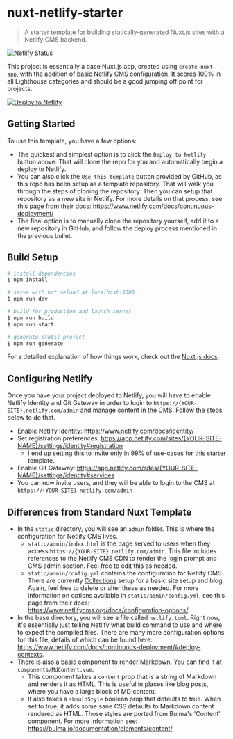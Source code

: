 # nuxt-netlify-starter

> A starter template for building statically-generated Nuxt.js sites with a Netlify CMS backend.

[![Netlify Status](https://api.netlify.com/api/v1/badges/614f215c-bfbe-440c-94c2-2b2ecd837cd0/deploy-status)](https://app.netlify.com/sites/nuxt-netlify-starter/deploys)

This project is essentially a base Nuxt.js app, created using `create-nuxt-app`, with the addition of basic Netlify CMS configuration. It scores 100% in all Lighthouse categories and should be a good jumping off point for projects.

[![Deploy to Netlify](https://www.netlify.com/img/deploy/button.svg)](https://app.netlify.com/start/deploy?repository=https://github.com/netlify/netlify-statuskit)

## Getting Started

To use this template, you have a few options:

- The quickest and simplest option is to click the `Deploy to Netlify` button above. That will clone the repo for you and automatically begin a deploy to Netlify.
- You can also click the `Use this template` button provided by GitHub, as this repo has been setup as a template repository. That will walk you through the steps of cloning the repository. Then you can setup that repository as a new site in Netlify. For more details on that process, see this page from their docs: https://www.netlify.com/docs/continuous-deployment/
- The final option is to manually clone the repository yourself, add it to a new repository in GitHub, and follow the deploy process mentioned in the previous bullet.

## Build Setup

```bash
# install dependencies
$ npm install

# serve with hot reload at localhost:3000
$ npm run dev

# build for production and launch server
$ npm run build
$ npm run start

# generate static project
$ npm run generate
```

For a detailed explanation of how things work, check out the [Nuxt.js docs](https://nuxtjs.org).

## Configuring Netlify

Once you have your project deployed to Netlify, you will have to enable Netlify Identity and Git Gateway in order to login to `https://{YOUR-SITE}.netlify.com/admin` and manage content in the CMS. Follow the steps below to do that.

- Enable Netlify Identity: https://www.netlify.com/docs/identity/
- Set registration preferences: https://app.netlify.com/sites/{YOUR-SITE-NAME}/settings/identity#registration
  - I end up setting this to invite only in 99% of use-cases for this starter template.
- Enable Git Gateway: https://app.netlify.com/sites/{YOUR-SITE-NAME}/settings/identity#services
- You can now invite users, and they will be able to login to the CMS at `https://{YOUR-SITE}.netlify.com/admin`

## Differences from Standard Nuxt Template

- In the `static` directory, you will see an `admin` folder. This is where the configuration for Netlify CMS lives.
  - `static/admin/index.html` is the page served to users when they access `https://{YOUR-SITE}.netlify.com/admin`. This file includes references to the Netlify CMS CDN to render the login prompt and CMS admin section. Feel free to edit this as needed.
  - `static/admin/config.yml` contains the configuration for Netlify CMS. There are currently [Collections](https://www.netlifycms.org/docs/configuration-options/#collections) setup for a basic site setup and blog. Again, feel free to delete or alter these as needed. For more information on options available in `static/admin/config.yml`, see this page from their docs: https://www.netlifycms.org/docs/configuration-options/.
- In the base directory, you will see a file called `netlify.toml`. Right now, it's essentially just telling Netlify what build command to use and where to expect the compiled files. There are many more configuration options for this file, details of which can be found here: https://www.netlify.com/docs/continuous-deployment/#deploy-contexts.
- There is also a basic component to render Markdown. You can find it at `components/MdContent.vue`.
  - This component takes a `content` prop that is a string of Markdown and renders it as HTML. This is useful in places like blog posts, where you have a large block of MD content.
  - It also takes a `shouldStyle` boolean prop that defaults to true. When set to true, it adds some sane CSS defaults to Markdown content rendered as HTML. Those styles are ported from Bulma's 'Content' component. For more information see: https://bulma.io/documentation/elements/content/
